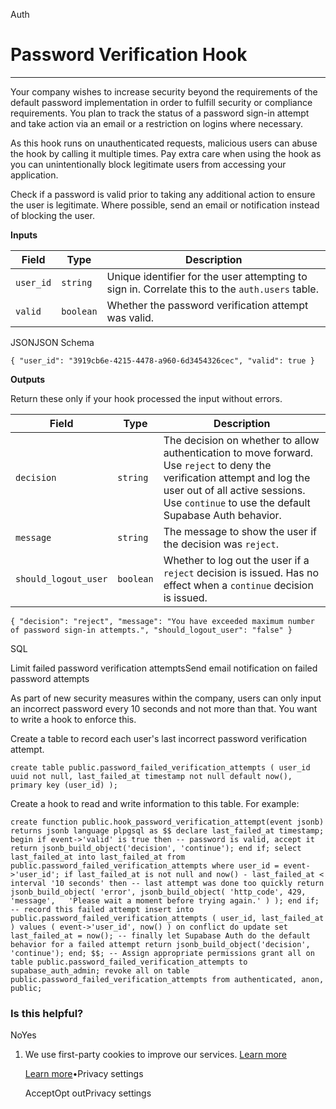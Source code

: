 Auth

# Password Verification Hook

* * *

Your company wishes to increase security beyond the requirements of the default password implementation in order to fulfill security or compliance requirements. You plan to track the status of a password sign-in attempt and take action via an email or a restriction on logins where necessary.

As this hook runs on unauthenticated requests, malicious users can abuse the hook by calling it multiple times. Pay extra care when using the hook as you can unintentionally block legitimate users from accessing your application.

Check if a password is valid prior to taking any additional action to ensure the user is legitimate. Where possible, send an email or notification instead of blocking the user.

**Inputs**

| Field | Type | Description |
| --- | --- | --- |
| `user_id` | `string` | Unique identifier for the user attempting to sign in. Correlate this to the `auth.users` table. |
| `valid` | `boolean` | Whether the password verification attempt was valid. |

JSONJSON Schema

`
{
"user_id": "3919cb6e-4215-4478-a960-6d3454326cec",
"valid": true
}
`

**Outputs**

Return these only if your hook processed the input without errors.

| Field | Type | Description |
| --- | --- | --- |
| `decision` | `string` | The decision on whether to allow authentication to move forward. Use `reject` to deny the verification attempt and log the user out of all active sessions. Use `continue` to use the default Supabase Auth behavior. |
| `message` | `string` | The message to show the user if the decision was `reject`. |
| `should_logout_user` | `boolean` | Whether to log out the user if a `reject` decision is issued. Has no effect when a `continue` decision is issued. |

`
{
"decision": "reject",
"message": "You have exceeded maximum number of password sign-in attempts.",
"should_logout_user": "false"
}
`

SQL

Limit failed password verification attemptsSend email notification on failed password attempts

As part of new security measures within the company, users can only input an incorrect password every 10 seconds and not more than that. You want to write a hook to enforce this.

Create a table to record each user's last incorrect password verification attempt.

`
create table public.password_failed_verification_attempts (
user_id uuid not null,
last_failed_at timestamp not null default now(),
primary key (user_id)
);
`

Create a hook to read and write information to this table. For example:

`
create function public.hook_password_verification_attempt(event jsonb)
returns jsonb
language plpgsql
as $$
declare
    last_failed_at timestamp;
begin
    if event->'valid' is true then
      -- password is valid, accept it
      return jsonb_build_object('decision', 'continue');
    end if;
    select last_failed_at into last_failed_at
      from public.password_failed_verification_attempts
      where
        user_id = event->'user_id';
    if last_failed_at is not null and now() - last_failed_at < interval '10 seconds' then
      -- last attempt was done too quickly
      return jsonb_build_object(
        'error', jsonb_build_object(
          'http_code', 429,
          'message',   'Please wait a moment before trying again.'
        )
      );
    end if;
    -- record this failed attempt
    insert into public.password_failed_verification_attempts
      (
        user_id,
        last_failed_at
      )
      values
      (
        event->'user_id',
        now()
      )
      on conflict do update
        set last_failed_at = now();
    -- finally let Supabase Auth do the default behavior for a failed attempt
    return jsonb_build_object('decision', 'continue');
end;
$$;
-- Assign appropriate permissions
grant all
on table public.password_failed_verification_attempts
to supabase_auth_admin;
revoke all
on table public.password_failed_verification_attempts
from authenticated, anon, public;
`

### Is this helpful?

NoYes

1. We use first-party cookies to improve our services. [Learn more](https://supabase.com/privacy#8-cookies-and-similar-technologies-used-on-our-european-services)



   [Learn more](https://supabase.com/privacy#8-cookies-and-similar-technologies-used-on-our-european-services)•Privacy settings





   AcceptOpt outPrivacy settings